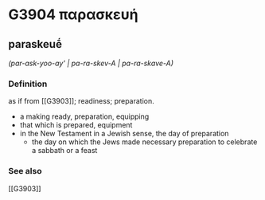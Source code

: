 # G3904 παρασκευή

## paraskeuḗ

_(par-ask-yoo-ay' | pa-ra-skev-A | pa-ra-skave-A)_

### Definition

as if from [[G3903]]; readiness; preparation.

- a making ready, preparation, equipping
- that which is prepared, equipment
- in the New Testament in a Jewish sense, the day of preparation
  - the day on which the Jews made necessary preparation to celebrate a sabbath or a feast

### See also

[[G3903]]

